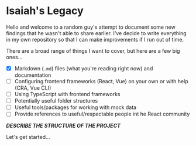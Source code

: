 # Isaiah's Legacy

Hello and welcome to a random guy's attempt to document some new findings that he wasn't able to share earlier. I've decide to write everything in my own repository so that I can make improvements if I run out of time.

There are a broad range of things I want to cover, but here are a few big ones...

- [x] Markdown (`.md`) files (what you're reading right now) and documentation
- [ ] Configuring frontend frameworks (React, Vue) on your own or with help (CRA, Vue CLI)
- [ ] Using TypeScript with frontend frameworks
- [ ] Potentially useful folder structures
- [ ] Useful tools/packages for working with mock data
- [ ] Provide references to useful/respectable people int he React community

**_DESCRIBE THE STRUCTURE OF THE PROJECT_**

Let's get started...
